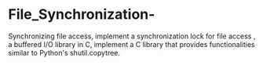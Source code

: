 # File_Synchronization-
Synchronizing file access, implement a synchronization lock for file access , a buffered I/O library in C, implement a C library that provides functionalities similar to Python's shutil.copytree.
